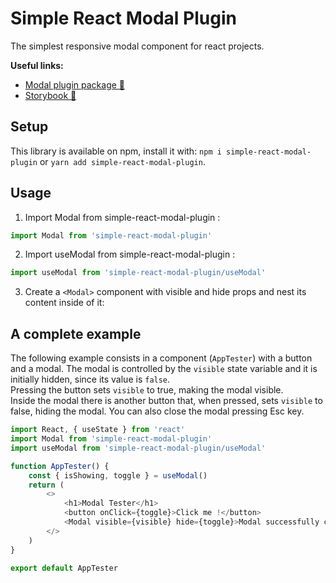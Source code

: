 # Simple React Modal Plugin
The simplest responsive modal component for react projects.


**Useful links:**

-   [Modal plugin package 📖](https://www.npmjs.com/package/simple-react-modal-plugin)
-   [Storybook 📖](https://jyjystudio.github.io/npm-modal-package/)


## Setup

This library is available on npm, install it with: `npm i simple-react-modal-plugin` or `yarn add simple-react-modal-plugin`.

## Usage

1.  Import Modal from simple-react-modal-plugin :

```js
import Modal from 'simple-react-modal-plugin'
```

2.  Import useModal from simple-react-modal-plugin :

```js
import useModal from 'simple-react-modal-plugin/useModal'
```

3.  Create a `<Modal>` component with visible and hide props and nest its content inside of it:

## A complete example

The following example consists in a component (`AppTester`) with a button and a modal.
The modal is controlled by the `visible` state variable and it is initially hidden, since its value is `false`.  
Pressing the button sets `visible` to true, making the modal visible.  
Inside the modal there is another button that, when pressed, sets `visible` to false, hiding the modal.
You can also close the modal pressing Esc key.

```javascript
import React, { useState } from 'react'
import Modal from 'simple-react-modal-plugin'
import useModal from 'simple-react-modal-plugin/useModal'

function AppTester() {
	const { isShowing, toggle } = useModal()
	return (
		<>
			<h1>Modal Tester</h1>
			<button onClick={toggle}>Click me !</button>
			<Modal visible={visible} hide={toggle}>Modal successfully created !</Modal>
		</>
	)
}

export default AppTester
```
